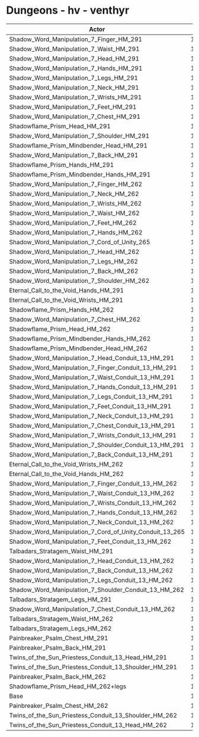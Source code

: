# Dungeons - hv - venthyr
| Actor | DPS | Increase |
|---|:---:|:---:|
|Shadow_Word_Manipulation_7_Finger_HM_291|13739|9.40%|
|Shadow_Word_Manipulation_7_Waist_HM_291|13734|9.36%|
|Shadow_Word_Manipulation_7_Head_HM_291|13722|9.26%|
|Shadow_Word_Manipulation_7_Hands_HM_291|13710|9.16%|
|Shadow_Word_Manipulation_7_Legs_HM_291|13710|9.16%|
|Shadow_Word_Manipulation_7_Neck_HM_291|13699|9.08%|
|Shadow_Word_Manipulation_7_Wrists_HM_291|13686|8.97%|
|Shadow_Word_Manipulation_7_Feet_HM_291|13685|8.97%|
|Shadow_Word_Manipulation_7_Chest_HM_291|13646|8.66%|
|Shadowflame_Prism_Head_HM_291|13643|8.63%|
|Shadow_Word_Manipulation_7_Shoulder_HM_291|13641|8.62%|
|Shadowflame_Prism_Mindbender_Head_HM_291|13634|8.56%|
|Shadow_Word_Manipulation_7_Back_HM_291|13623|8.47%|
|Shadowflame_Prism_Hands_HM_291|13600|8.29%|
|Shadowflame_Prism_Mindbender_Hands_HM_291|13595|8.25%|
|Shadow_Word_Manipulation_7_Finger_HM_262|13553|7.91%|
|Shadow_Word_Manipulation_7_Neck_HM_262|13539|7.80%|
|Shadow_Word_Manipulation_7_Wrists_HM_262|13536|7.78%|
|Shadow_Word_Manipulation_7_Waist_HM_262|13530|7.73%|
|Shadow_Word_Manipulation_7_Feet_HM_262|13492|7.43%|
|Shadow_Word_Manipulation_7_Hands_HM_262|13490|7.41%|
|Shadow_Word_Manipulation_7_Cord_of_Unity_265|13487|7.39%|
|Shadow_Word_Manipulation_7_Head_HM_262|13465|7.21%|
|Shadow_Word_Manipulation_7_Legs_HM_262|13463|7.20%|
|Shadow_Word_Manipulation_7_Back_HM_262|13455|7.13%|
|Shadow_Word_Manipulation_7_Shoulder_HM_262|13447|7.07%|
|Eternal_Call_to_the_Void_Hands_HM_291|13410|6.78%|
|Eternal_Call_to_the_Void_Wrists_HM_291|13402|6.71%|
|Shadowflame_Prism_Hands_HM_262|13393|6.64%|
|Shadow_Word_Manipulation_7_Chest_HM_262|13390|6.62%|
|Shadowflame_Prism_Head_HM_262|13380|6.54%|
|Shadowflame_Prism_Mindbender_Hands_HM_262|13380|6.54%|
|Shadowflame_Prism_Mindbender_Head_HM_262|13380|6.54%|
|Shadow_Word_Manipulation_7_Head_Conduit_13_HM_291|13361|6.39%|
|Shadow_Word_Manipulation_7_Finger_Conduit_13_HM_291|13350|6.30%|
|Shadow_Word_Manipulation_7_Waist_Conduit_13_HM_291|13336|6.19%|
|Shadow_Word_Manipulation_7_Hands_Conduit_13_HM_291|13325|6.10%|
|Shadow_Word_Manipulation_7_Legs_Conduit_13_HM_291|13325|6.10%|
|Shadow_Word_Manipulation_7_Feet_Conduit_13_HM_291|13298|5.88%|
|Shadow_Word_Manipulation_7_Neck_Conduit_13_HM_291|13294|5.85%|
|Shadow_Word_Manipulation_7_Chest_Conduit_13_HM_291|13290|5.82%|
|Shadow_Word_Manipulation_7_Wrists_Conduit_13_HM_291|13289|5.81%|
|Shadow_Word_Manipulation_7_Shoulder_Conduit_13_HM_291|13277|5.72%|
|Shadow_Word_Manipulation_7_Back_Conduit_13_HM_291|13246|5.47%|
|Eternal_Call_to_the_Void_Wrists_HM_262|13245|5.46%|
|Eternal_Call_to_the_Void_Hands_HM_262|13211|5.19%|
|Shadow_Word_Manipulation_7_Finger_Conduit_13_HM_262|13188|5.01%|
|Shadow_Word_Manipulation_7_Waist_Conduit_13_HM_262|13153|4.73%|
|Shadow_Word_Manipulation_7_Wrists_Conduit_13_HM_262|13135|4.59%|
|Shadow_Word_Manipulation_7_Hands_Conduit_13_HM_262|13134|4.58%|
|Shadow_Word_Manipulation_7_Neck_Conduit_13_HM_262|13133|4.57%|
|Shadow_Word_Manipulation_7_Cord_of_Unity_Conduit_13_265|13119|4.46%|
|Shadow_Word_Manipulation_7_Feet_Conduit_13_HM_262|13109|4.38%|
|Talbadars_Stratagem_Waist_HM_291|13102|4.32%|
|Shadow_Word_Manipulation_7_Head_Conduit_13_HM_262|13094|4.26%|
|Shadow_Word_Manipulation_7_Back_Conduit_13_HM_262|13088|4.21%|
|Shadow_Word_Manipulation_7_Legs_Conduit_13_HM_262|13081|4.16%|
|Shadow_Word_Manipulation_7_Shoulder_Conduit_13_HM_262|13078|4.13%|
|Talbadars_Stratagem_Legs_HM_291|13076|4.12%|
|Shadow_Word_Manipulation_7_Chest_Conduit_13_HM_262|13030|3.75%|
|Talbadars_Stratagem_Waist_HM_262|12897|2.69%|
|Talbadars_Stratagem_Legs_HM_262|12841|2.25%|
|Painbreaker_Psalm_Chest_HM_291|12793|1.86%|
|Painbreaker_Psalm_Back_HM_291|12779|1.75%|
|Twins_of_the_Sun_Priestess_Conduit_13_Head_HM_291|12715|1.24%|
|Twins_of_the_Sun_Priestess_Conduit_13_Shoulder_HM_291|12655|0.76%|
|Painbreaker_Psalm_Back_HM_262|12636|0.61%|
|Shadowflame_Prism_Head_HM_262+legs|12587|0.22%|
|Base|12559|0.00%|
|Painbreaker_Psalm_Chest_HM_262|12538|-0.17%|
|Twins_of_the_Sun_Priestess_Conduit_13_Shoulder_HM_262|12491|-0.54%|
|Twins_of_the_Sun_Priestess_Conduit_13_Head_HM_262|12463|-0.76%|
